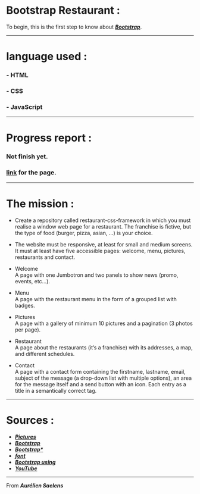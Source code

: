 # Bootstrap Restaurant :

To begin, this is the first step to know about [___Bootstrap___](https://docs.google.com/presentation/d/1yrcN78ZZ_zsmLF5r307kAtLbmiFIoeb7KgI1REyCzxA/edit#slide=id.g35f391192_00).

---

# language used : 

### - HTML
### - CSS
### - JavaScript

---

# Progress report : 

 ### Not finish yet. 
 
 ### [link](https://aureliensaelens.github.io/Restaurant/index.html) for the page.

 ---   


# The mission :

* Create a repository called restaurant-css-framework in which you must realise a window web page for a restaurant. The franchise is fictive, but the type of food (burger, pizza, asian, …​) is your choice.

* The website must be responsive, at least for small and medium screens. It must at least have five accessible pages: welcome, menu, pictures, restaurants and contact.

* Welcome  
A page with one Jumbotron and two panels to show news (promo, events, etc…​).

* Menu  
A page with the restaurant menu in the form of a grouped list with badges.

* Pictures  
A page with a gallery of minimum 10 pictures and a pagination (3 photos per page).

* Restaurant  
A page about the restaurants (it’s a franchise) with its addresses, a map, and different schedules.

* Contact  
A page with a contact form containing the firstname, lastname, email, subject of the message (a drop-down list with multiple options), an area for the message itself and a send button with an icon. Each entry as a title in a semantically correct tag.

---

# Sources : 

* [___Pictures___](https://unsplash.com/)
* [___Bootstrap___](https://getbootstrap.com/)
* [___Bootstrap*___](https://www.w3schools.com/)
* [___font___](https://fonts.google.com/)
* [___Bootstrap using___](https://www.pierre-giraud.com/bootstrap-apprendre-cours/)
* [___YouTube___](https://youtube.com)

---



From ***Aurélien Saelens***  


